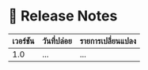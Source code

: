 # 🚀 Release Notes

| เวอร์ชัน | วันที่ปล่อย | รายการเปลี่ยนแปลง |
|----------|-------------|---------------------|
| 1.0      | ...         | ...                 |
